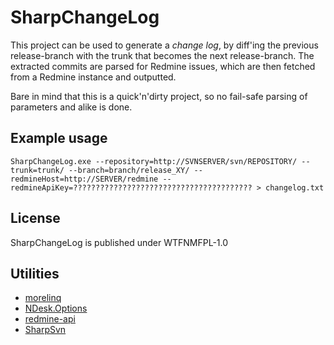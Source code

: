 # SharpChangeLog

This project can be used to generate a *change log*, by diff'ing the previous release-branch with the trunk that becomes the next release-branch. The extracted commits are parsed for Redmine issues, which are then fetched from a Redmine instance and outputted.

Bare in mind that this is a quick'n'dirty project, so no fail-safe parsing of parameters and alike is done.

## Example usage


    SharpChangeLog.exe --repository=http://SVNSERVER/svn/REPOSITORY/ --trunk=trunk/ --branch=branch/release_XY/ --redmineHost=http://SERVER/redmine --redmineApiKey=???????????????????????????????????????? > changelog.txt

## License

SharpChangeLog is published under WTFNMFPL-1.0

## Utilities

- [morelinq](https://github.com/morelinq/MoreLINQ)
- [NDesk.Options](http://www.ndesk.org/Options)
- [redmine-api](https://github.com/zapadi/redmine-net-api)
- [SharpSvn](https://sharpsvn.open.collab.net/)